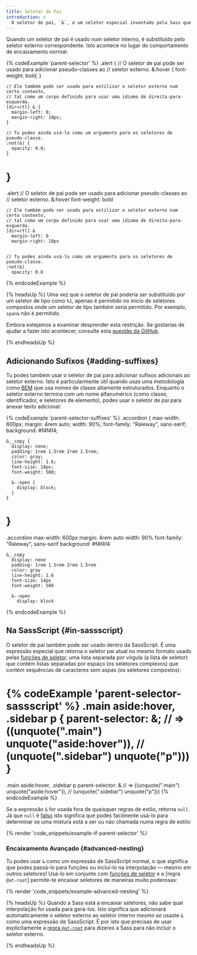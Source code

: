 ```yaml
---
title: Seletor de Pai
introduction: >
  O seletor de pai, `&`, é um seletor especial inventado pela Sass que é usado nos [seletores encaixados](/documentation/style-rules#nesting) para referir-se ao seletor externo. Ele torna possível reutilizar o seletor externo de maneiras mais complexas, como adicionar uma [pseudo-classe](https://developer.mozilla.org/en-US/docs/Web/CSS/Pseudo-classes) ou adicionar um seletor *antes* do pai.
---
```


Quando um seletor de pai é usado num seletor interno, é substituído pelo seletor externo correspondente. Isto acontece no lugar do comportamento de encaixamento normal:

{% codeExample 'parent-selector' %}
  .alert {
    // O seletor de pai pode ser usado para adicionar pseudo-classes ao
    // seletor externo.
    &:hover {
      font-weight: bold;
    }

    // Ele também pode ser usado para estilizar o seletor externo num certo contexto,
    // tal como um corpo definido para usar uma idioma de direita-para-esquerda.
    [dir=rtl] & {
      margin-left: 0;
      margin-right: 10px;
    }

    // Tu podes ainda usá-lo como um argumento para os seletores de pseudo-classe.
    :not(&) {
      opacity: 0.8;
    }
  }
  ===
  .alert
    // O seletor de pai pode ser usado para adicionar pseudo-classes ao
    // seletor externo.
    &:hover
      font-weight: bold


    // Ele também pode ser usado para estilizar o seletor externo num certo contexto,
    // tal como um corpo definido para usar uma idioma de direita-para-esquerda.
    [dir=rtl] &
      margin-left: 0
      margin-right: 10px


    // Tu podes ainda usá-lo como um argumento para os seletores de pseudo-classe.
    :not(&)
      opacity: 0.8
{% endcodeExample %}

{% headsUp %}
  Uma vez que o seletor de pai poderia ser substituído por um seletor de tipo como `h1`, apenas é permitido no início de seletores compostos onde um seletor de tipo também seria permitido. Por exemplo, `span&` não é permitido.

  Embora estejamos a examinar desprender esta restrição. Se gostarias de ajudar a fazer isto acontecer, consulte esta [questão da GitHub][this GitHub issue].

  [this GitHub issue]: https://github.com/sass/sass/issues/1425
{% endheadsUp %}

## Adicionando Sufixos {#adding-suffixes}

Tu podes também usar o seletor de pai para adicionar sufixos adicionais ao seletor externo. Isto é particularmente útil quando usas uma metodologia como [BEM][] que usa nomes de classe altamente estruturados. Enquanto o seletor externo termina com um nome alfanumérico (como classe, identificador, e seletores de elemento), podes usar o seletor de pai para anexar texto adicional:

[BEM]: http://getbem.com/

{% codeExample 'parent-selector-suffixes' %}
  .accordion {
    max-width: 600px;
    margin: 4rem auto;
    width: 90%;
    font-family: "Raleway", sans-serif;
    background: #f4f4f4;

    &__copy {
      display: none;
      padding: 1rem 1.5rem 2rem 1.5rem;
      color: gray;
      line-height: 1.6;
      font-size: 14px;
      font-weight: 500;

      &--open {
        display: block;
      }
    }
  }
  ===
  .accordion
    max-width: 600px
    margin: 4rem auto
    width: 90%
    font-family: "Raleway", sans-serif
    background: #f4f4f4

    &__copy
      display: none
      padding: 1rem 1.5rem 2rem 1.5rem
      color: gray
      line-height: 1.6
      font-size: 14px
      font-weight: 500

      &--open
        display: block
{% endcodeExample %}

## Na SassScript {#in-sassscript}

O seletor de pai também pode ser usado dentro da SassScript. É uma expressão especial que retorna o seletor pai atual no mesmo formato usado pelas [funções de seletor][selector functions]: uma lista separada por vírgula (a lista de seletor) que contém listas separadas por espaço (os seletores complexos) que contém sequências de caracteres sem aspas (os seletores compostos):

[selector functions]: /documentation/modules/selector#selector-values

{% codeExample 'parent-selector-sassscript' %}
  .main aside:hover,
  .sidebar p {
    parent-selector: &;
    // => ((unquote(".main") unquote("aside:hover")),
    //     (unquote(".sidebar") unquote("p")))
  }
  ===
  .main aside:hover,
  .sidebar p
    parent-selector: &
    // => ((unquote(".main") unquote("aside:hover")),
    //     (unquote(".sidebar") unquote("p")))
{% endcodeExample %}

Se a expressão `&` for usada fora de  quaisquer regras de estilo, retorna `null`. Já que `null` é [falso][falsey] isto significa que podes facilmente usá-lo para determinar se uma mistura está a ser ou não chamada numa regra de estilo:

[falsey]: /documentation/at-rules/control/if#truthiness-and-falsiness

{% render 'code_snippets/example-if-parent-selector' %}

### Encaixamento Avançado {#advanced-nesting}

Tu podes usar `&` como um expressão de SassScript normal, o que significa que podes passá-lo para funções ou incluí-lo na interpolação — mesmo em outros seletores! Usá-lo em conjunto com [funções de seletor][selector functions] e a [regra `@at-root`] permite-te encaixar seletores de maneiras muito poderosas:

[selector functions]: /documentation/modules/selector#selector-values
[`@at-root` rule]: /documentation/at-rules/at-root

{% render 'code_snippets/example-advanced-nesting' %}

{% headsUp %}
  Quando a Sass está a encaixar seletores, não sabe qual interpolação foi usada para gerá-los. Isto significa que adicionará automaticamente o seletor externo ao seletor interno *mesmo se* usaste `&` como uma expressão de SassScript. É por isto que precisas de usar explicitamente a [regra `@at-root`][`@at-root` rule] para dizeres a Sass para não incluir o seletor externo.

  [`@at-root` rule]: /documentation/at-rules/at-root
{% endheadsUp %}
